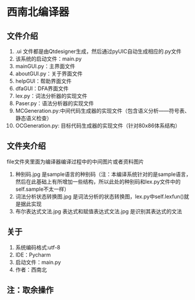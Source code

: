 # 西南北编译器

## 文件介绍

1. .ui 文件都是由Qtdesigner生成，然后通过pyUIC自动生成相应的.py文件
2. 该系统的启动文件：main.py
3. mainGUI.py：主界面文件
4. aboutGUI.py：关于界面文件
5. helpGUI：帮助界面文件
6. dfaGUI：DFA界面文件
7. lex.py：词法分析器的实现文件
8. Paser.py：语法分析器的实现文件
9. MCGeneration.py:中间代码生成器的实现文件（包含语义分析——符号表、静态语义检查）
10. OCGeneration.py: 目标代码生成器的实现文件（针对80x86体系结构）

## 文件夹介绍

file文件夹里面为编译器编译过程中的中间图片或者资料图片

1. 种别码.jpg 是sample语言的种别码（注：本编译系统针对的是sample语言，然后在此基础上有所增加一些结构，所以此处的种别码和lex.py文件中的self.sample不太一样）  
2. 词法分析状态转换图.jpg 是词法分析的状态转换图，lex.py中self.lexfun()就是据此实现
3. 布尔表达式文法.jpg 表达式和赋值表达式文法.jpg 是识别其表达式的文法


## 关于

1. 系统编码格式:utf-8
2. IDE：Pycharm
3. 启动文件：main.py
4. 作者：西南北

## 注：取余操作